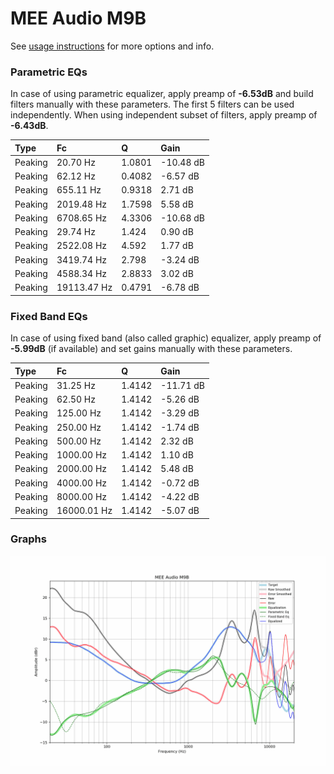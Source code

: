# MEE Audio M9B
See [usage instructions](https://github.com/jaakkopasanen/AutoEq#usage) for more options and info.

### Parametric EQs
In case of using parametric equalizer, apply preamp of **-6.53dB** and build filters manually
with these parameters. The first 5 filters can be used independently.
When using independent subset of filters, apply preamp of **-6.43dB**.

| Type    | Fc          |      Q | Gain      |
|:--------|:------------|:-------|:----------|
| Peaking | 20.70 Hz    | 1.0801 | -10.48 dB |
| Peaking | 62.12 Hz    | 0.4082 | -6.57 dB  |
| Peaking | 655.11 Hz   | 0.9318 | 2.71 dB   |
| Peaking | 2019.48 Hz  | 1.7598 | 5.58 dB   |
| Peaking | 6708.65 Hz  | 4.3306 | -10.68 dB |
| Peaking | 29.74 Hz    | 1.424  | 0.90 dB   |
| Peaking | 2522.08 Hz  | 4.592  | 1.77 dB   |
| Peaking | 3419.74 Hz  | 2.798  | -3.24 dB  |
| Peaking | 4588.34 Hz  | 2.8833 | 3.02 dB   |
| Peaking | 19113.47 Hz | 0.4791 | -6.78 dB  |

### Fixed Band EQs
In case of using fixed band (also called graphic) equalizer, apply preamp of **-5.99dB**
(if available) and set gains manually with these parameters.

| Type    | Fc          |      Q | Gain      |
|:--------|:------------|:-------|:----------|
| Peaking | 31.25 Hz    | 1.4142 | -11.71 dB |
| Peaking | 62.50 Hz    | 1.4142 | -5.26 dB  |
| Peaking | 125.00 Hz   | 1.4142 | -3.29 dB  |
| Peaking | 250.00 Hz   | 1.4142 | -1.74 dB  |
| Peaking | 500.00 Hz   | 1.4142 | 2.32 dB   |
| Peaking | 1000.00 Hz  | 1.4142 | 1.10 dB   |
| Peaking | 2000.00 Hz  | 1.4142 | 5.48 dB   |
| Peaking | 4000.00 Hz  | 1.4142 | -0.72 dB  |
| Peaking | 8000.00 Hz  | 1.4142 | -4.22 dB  |
| Peaking | 16000.01 Hz | 1.4142 | -5.07 dB  |

### Graphs
![](./MEE%20Audio%20M9B.png)
